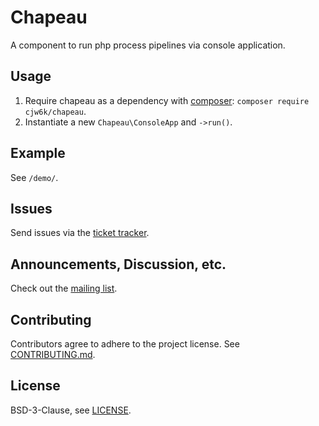 # Chapeau
A component to run php process pipelines via console application.

## Usage
1. Require chapeau as a dependency with [composer](https://getcomposer.org/): `composer require cjw6k/chapeau`.
2. Instantiate a new `Chapeau\ConsoleApp` and `->run()`.

## Example
See `/demo/`.

## Issues
Send issues via the [ticket tracker](https://todo.sr.ht/~cjw6k/chapeau).

## Announcements, Discussion, etc.
Check out the [mailing list](https://lists.sr.ht/~cjw6k/chapeau-garage).

## Contributing
Contributors agree to adhere to the project license. See [CONTRIBUTING.md](CONTRIBUTING.md).

## License
BSD-3-Clause, see [LICENSE](LICENSE).
